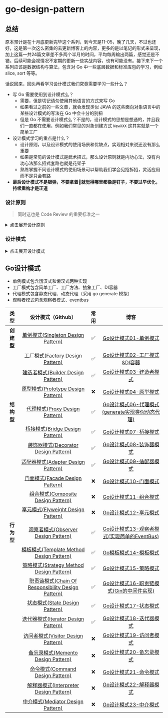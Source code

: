 # go-design-pattern



## 总结

原本预计是在十月底更新完毕这个系列，到今天是11-05，晚了几天，不过也还好，这是第一次这么密集的去更新博客上的内容，更多的是以笔记的形式来呈现，加上这篇一共24篇文章差不多两个半月的时间，平均每周输出两篇，感觉还是不错。后续可能会视情况不定期的更新一些实战内容，也有可能没有。接下来下一个系列应该是数据结构与算法，包含对 Go 中一些底层数据和标准库包的学习，例如 slice, sort 等等。

话说回来，回头再看学习设计模式我们究竟需要学习一些什么？

-   写 Go 需要使用到设计模式么？
    -   需要，但是切记请勿使用其他语言的方式来写 Go
    -   如果看过之前的一些文章，就会发现类似 JAVA 的这些面向对象语言中的某些设计模式的写法在 Go 中会十分的别扭
    -   但是 Go 不需要设计模式么？不是的，设计模式的思想是想通的，并且我们一直都在使用，例如我们常见的对象创建方式 `NewXXX` 这其实就是一个简单工厂
-   设计模式学习的重点是什么？
    -   设计原则，以及设计模式的使用场景和优缺点，实现相对来说还没有那么重要
    -   如果是常见的设计模式是武术招式，那么设计原则就是内功心法，没有内功心法那么招式套路也就是花架子
    -   熟练掌握不同设计模式的使用场景可以帮助我们学会见招拆招，灵活应用而不是只会套路
-   **最后设计模式不是银弹，不要拿着🔨就觉得哪里都像是钉子，不要过早优化，持续重构才是正道**

### 设计原则

> 同时这也是 Code Review 的重要标准之一

<details>
 <summary>点击展开设计原则</summary>

 ![设计原则](imgs/img01.jpg)

</details>

### 设计模式

<details>
 <summary>点击展开设计模式</summary>

 ![设计模式](imgs/img02.jpg)

</details>



## Go设计模式

-   单例模式包含饿汉式和懒汉式两种实现
-   工厂模式包含简单工厂、工厂方法、抽象工厂、DI容器
-   代理模式包含静态代理、动态代理（采用 go generate 模拟）
-   观察者模式包含观察者模式、eventbus

|  **类型**  |                                                  **设计模式（Github）**                                                   | **常用** |                                       **博客**                                        |
| :--------: | :-----------------------------------------------------------------------------------------------------------------------: | :------: | :-----------------------------------------------------------------------------------: |
| **创建型** |       [单例模式(Singleton Design Pattern)](https://github.com/mohuishou/go-design-pattern/blob/master/01_singleton)       |    ✅     |            [Go设计模式01-单例模式](https://blog.csdn.net/weixin_38805083/category_11437054.html)            |
|            |         [工厂模式(Factory Design Pattern)](https://github.com/mohuishou/go-design-pattern/blob/master/02_factory)         |    ✅     |         [Go设计模式02-工厂模式&DI容器](https://blog.csdn.net/weixin_38805083/category_11437054.html)          |
|            |        [建造者模式(Builder Design Pattern)](https://github.com/mohuishou/go-design-pattern/blob/master/03_builder)        |    ✅     |            [Go设计模式03-建造者模式](https://blog.csdn.net/weixin_38805083/category_11437054.html)            |
|            |       [原型模式(Prototype Design Pattern)](https://github.com/mohuishou/go-design-pattern/blob/master/04_prototype)       |    ❌     |            [Go设计模式04-原型模式](https://blog.csdn.net/weixin_38805083/category_11437054.html)            |
| **结构型** |           [代理模式(Proxy Design Pattern)](https://github.com/mohuishou/go-design-pattern/blob/master/05_proxy)           |    ✅     | [Go设计模式06-代理模式(generate实现类似动态代理)](https://blog.csdn.net/weixin_38805083/category_11437054.html) |
|            |          [桥接模式(Bridge Design Pattern)](https://github.com/mohuishou/go-design-pattern/blob/master/06_bridge)          |    ✅     |             [Go设计模式07-桥接模式](https://blog.csdn.net/weixin_38805083/category_11437054.html)              |
|            |      [装饰器模式(Decorator Design Pattern)](https://github.com/mohuishou/go-design-pattern/blob/master/07_decorator)      |    ✅     |           [Go设计模式08-装饰器模式](https://blog.csdn.net/weixin_38805083/category_11437054.html)           |
|            |        [适配器模式(Adapter Design Pattern)](https://github.com/mohuishou/go-design-pattern/blob/master/08_adapter)        |    ✅     |            [Go设计模式09-适配器模式](https://blog.csdn.net/weixin_38805083/category_11437054.html)            |
|            |          [门面模式(Facade Design Pattern)](https://github.com/mohuishou/go-design-pattern/blob/master/09_facade)          |    ❌     |             [Go设计模式10-门面模式](https://blog.csdn.net/weixin_38805083/category_11437054.html)              |
|            |       [组合模式(Composite Design Pattern)](https://github.com/mohuishou/go-design-pattern/blob/master/10_composite)       |    ❌     |            [Go设计模式11-组合模式](https://blog.csdn.net/weixin_38805083/category_11437054.html)            |
|            |       [享元模式(Flyweight Design Pattern)](https://github.com/mohuishou/go-design-pattern/blob/master/11_flyweight)       |    ❌     |            [Go设计模式12-享元模式](https://blog.csdn.net/weixin_38805083/category_11437054.html)            |
| **行为型** |       [观察者模式(Observer Design Pattern)](https://github.com/mohuishou/go-design-pattern/blob/master/12_observer)       |    ✅     | [Go设计模式13-观察者模式(实现简单的EventBus)](https://blog.csdn.net/weixin_38805083/category_11437054.html)  |
|            |    [模板模式(Template Method Design Pattern)](https://github.com/mohuishou/go-design-pattern/blob/master/13_template)     |    ✅     |            [Go模板模式14-模板模式](https://blog.csdn.net/weixin_38805083/category_11437054.html)             |
|            |    [策略模式(Strategy Method Design Pattern)](https://github.com/mohuishou/go-design-pattern/blob/master/14_strategy)     |    ✅     |            [Go设计模式15-策略模式](https://blog.csdn.net/weixin_38805083/category_11437054.html)             |
|            | [职责链模式(Chain Of Responsibility Design Pattern)](https://github.com/mohuishou/go-design-pattern/blob/master/15_chain) |    ✅     |    [Go设计模式16-职责链模式(Gin的中间件实现)](https://blog.csdn.net/weixin_38805083/category_11437054.html)     |
|            |           [状态模式(State Design Pattern)](https://github.com/mohuishou/go-design-pattern/blob/master/16_state)           |    ✅     |              [Go设计模式17-状态模式](https://blog.csdn.net/weixin_38805083/category_11437054.html)              |
|            |       [迭代器模式(Iterator Design Pattern)](https://github.com/mohuishou/go-design-pattern/blob/master/17_iterator)       |    ✅     |           [Go设计模式18-迭代器模式](https://blog.csdn.net/weixin_38805083/category_11437054.html)            |
|            |  [访问者模式(Visitor Design Pattern)](https://github.com/mohuishou/go-design-pattern/blob/master/18_visitor/visitor.go)   |    ❌     |            [Go设计模式19-访问者模式](https://blog.csdn.net/weixin_38805083/category_11437054.html)            |
|            |        [备忘录模式(Memento Design Pattern)](https://github.com/mohuishou/go-design-pattern/blob/master/19_memento)        |    ❌     |            [Go设计模式20-备忘录模式](https://blog.csdn.net/weixin_38805083/category_11437054.html)            |
|            |         [命令模式(Command Design Pattern)](https://github.com/mohuishou/go-design-pattern/blob/master/20_command)         |    ❌     |             [Go设计模式21-命令模式](https://blog.csdn.net/weixin_38805083/category_11437054.html)             |
|            |    [解释器模式(Interpreter Design Pattern)](https://github.com/mohuishou/go-design-pattern/blob/master/21_interpreter)    |    ❌     |          [Go设计模式22-解释器模式](https://blog.csdn.net/weixin_38805083/category_11437054.html)          |
|            |        [中介模式(Mediator Design Pattern)](https://github.com/mohuishou/go-design-pattern/blob/master/22_mediator)        |    ❌     |            [Go设计模式23-中介模式](https://blog.csdn.net/weixin_38805083/category_11437054.html)             |
